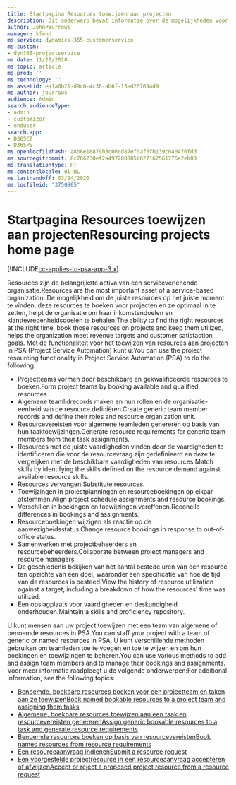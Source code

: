 ```yaml
---
title: Startpagina Resources toewijzen aan projecten
description: Dit onderwerp bevat informatie over de mogelijkheden voor resourcebeheer in PSA (Project Service Automation) voor Dynamics 365.
author: JohnPBurrows
manager: kfend
ms.service: dynamics-365-customerservice
ms.custom:
- dyn365-projectservice
ms.date: 11/28/2018
ms.topic: article
ms.prod: ''
ms.technology: ''
ms.assetid: ea1a0b21-d9c0-4c36-ab6f-13ed267694d9
ms.author: jburrows
audience: Admin
search.audienceType:
- admin
- customizer
- enduser
search.app:
- D365CE
- D365PS
ms.openlocfilehash: a8b6e18879b3c06cd87ef0af3fb139c040476fdd
ms.sourcegitcommit: 8c786230ef2a497280885b827162561776e2eb00
ms.translationtype: HT
ms.contentlocale: nl-NL
ms.lasthandoff: 03/24/2020
ms.locfileid: "3750805"
---
```

# <a name="resourcing-projects-home-page"></a><span data-ttu-id="3568e-103">Startpagina Resources toewijzen aan projecten</span><span class="sxs-lookup"><span data-stu-id="3568e-103">Resourcing projects home page</span></span>

[!INCLUDE[cc-applies-to-psa-app-3.x](../includes/cc-applies-to-psa-app-3x.md)]

<span data-ttu-id="3568e-104">Resources zijn de belangrijkste activa van een serviceverlenende organisatie.</span><span class="sxs-lookup"><span data-stu-id="3568e-104">Resources are the most important asset of a service-based organization.</span></span> <span data-ttu-id="3568e-105">De mogelijkheid om de juiste resources op het juiste moment te vinden, deze resources te boeken voor projecten en ze optimaal in te zetten, helpt de organisatie om haar inkomstendoelen en klanttevredenheidsdoelen te behalen.</span><span class="sxs-lookup"><span data-stu-id="3568e-105">The ability to find the right resources at the right time, book those resources on projects and keep them utilized, helps the organization meet revenue targets and customer satisfaction goals.</span></span> <span data-ttu-id="3568e-106">Met de functionaliteit voor het toewijzen van resources aan projecten in PSA (Project Service Automation) kunt u:</span><span class="sxs-lookup"><span data-stu-id="3568e-106">You can use the project resourcing functionality in Project Service Automation (PSA) to do the following:</span></span>

- <span data-ttu-id="3568e-107">Projectteams vormen door beschikbare en gekwalificeerde resources te boeken.</span><span class="sxs-lookup"><span data-stu-id="3568e-107">Form project teams by booking available and qualified resources.</span></span>
- <span data-ttu-id="3568e-108">Algemene teamlidrecords maken en hun rollen en de organisatie-eenheid van de resource definiëren.</span><span class="sxs-lookup"><span data-stu-id="3568e-108">Create generic team member records and define their roles and resource organization unit.</span></span>
- <span data-ttu-id="3568e-109">Resourcevereisten voor algemene teamleden genereren op basis van hun taaktoewijzingen.</span><span class="sxs-lookup"><span data-stu-id="3568e-109">Generate resource requirements for generic team members from their task assignments.</span></span>
- <span data-ttu-id="3568e-110">Resources met de juiste vaardigheden vinden door de vaardigheden te identificeren die voor de resourcevraag zijn gedefinieerd en deze te vergelijken met de beschikbare vaardigheden van resources.</span><span class="sxs-lookup"><span data-stu-id="3568e-110">Match skills by identifying the skills defined on the resource demand against available resource skills.</span></span>
- <span data-ttu-id="3568e-111">Resources vervangen.</span><span class="sxs-lookup"><span data-stu-id="3568e-111">Substitute resources.</span></span>
- <span data-ttu-id="3568e-112">Toewijzingen in projectplanningen en resourceboekingen op elkaar afstemmen.</span><span class="sxs-lookup"><span data-stu-id="3568e-112">Align project schedule assignments and resource bookings.</span></span>
- <span data-ttu-id="3568e-113">Verschillen in boekingen en toewijzingen vereffenen.</span><span class="sxs-lookup"><span data-stu-id="3568e-113">Reconcile differences in bookings and assignments.</span></span>
- <span data-ttu-id="3568e-114">Resourceboekingen wijzigen als reactie op de aanwezigheidsstatus.</span><span class="sxs-lookup"><span data-stu-id="3568e-114">Change resource bookings in response to out-of-office status.</span></span>
- <span data-ttu-id="3568e-115">Samenwerken met projectbeheerders en resourcebeheerders.</span><span class="sxs-lookup"><span data-stu-id="3568e-115">Collaborate between project managers and resource managers.</span></span>
- <span data-ttu-id="3568e-116">De geschiedenis bekijken van het aantal bestede uren van een resource ten opzichte van een doel, waaronder een specificatie van hoe de tijd van de resources is besteed.</span><span class="sxs-lookup"><span data-stu-id="3568e-116">View the history of resource utilization against a target, including a breakdown of how the resources' time was utilized.</span></span>
- <span data-ttu-id="3568e-117">Een opslagplaats voor vaardigheden en deskundigheid onderhouden.</span><span class="sxs-lookup"><span data-stu-id="3568e-117">Maintain a skills and proficiency repository.</span></span>


<span data-ttu-id="3568e-118">U kunt mensen aan uw project toewijzen met een team van algemene of benoemde resources in PSA.</span><span class="sxs-lookup"><span data-stu-id="3568e-118">You can staff your project with a team of generic or named resources in PSA.</span></span> <span data-ttu-id="3568e-119">U kunt verschillende methoden gebruiken om teamleden toe te voegen en toe te wijzen en om hun boekingen en toewijzingen te beheren.</span><span class="sxs-lookup"><span data-stu-id="3568e-119">You can use various methods to add and assign team members and to manage their bookings and assignments.</span></span> <span data-ttu-id="3568e-120">Voor meer informatie raadpleegt u de volgende onderwerpen:</span><span class="sxs-lookup"><span data-stu-id="3568e-120">For additional information, see the following topics:</span></span>

- [<span data-ttu-id="3568e-121">Benoemde, boekbare resources boeken voor een projectteam en taken aan ze toewijzen</span><span class="sxs-lookup"><span data-stu-id="3568e-121">Book named bookable resources to a project team and assigning them tasks</span></span>](assign-named-bookable-resource.md)
- [<span data-ttu-id="3568e-122">Algemene, boekbare resources toewijzen aan een taak en resourcevereisten genereren</span><span class="sxs-lookup"><span data-stu-id="3568e-122">Assign generic bookable resources to a task and generate resource requirements</span></span>](assign-generic-bookable-resource.md)
- [<span data-ttu-id="3568e-123">Benoemde resources boeken op basis van resourcevereisten</span><span class="sxs-lookup"><span data-stu-id="3568e-123">Book named resources from resource requirements</span></span>](book-named-resource.md)
- [<span data-ttu-id="3568e-124">Een resourceaanvraag indienen</span><span class="sxs-lookup"><span data-stu-id="3568e-124">Submit a resource request</span></span>](submit-resource-request.md)
- [<span data-ttu-id="3568e-125">Een voorgestelde projectresource in een resourceaanvraag accepteren of afwijzen</span><span class="sxs-lookup"><span data-stu-id="3568e-125">Accept or reject a proposed project resource from a resource request</span></span>](accept-reject-proposed-resource.md)

